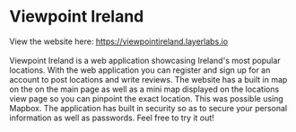 # Viewpoint Ireland

View the website here:
https://viewpointireland.layerlabs.io
</br>
</br>
Viewpoint Ireland is a web application showcasing Ireland's most popular locations. With the web application you
can register and sign up for an account to post locations and write reviews. The website has a built in map on the on the main page as well as a mini map
displayed on the locations view page so you can pinpoint the exact location. This was possible using Mapbox. The application has built in security so as to secure your personal information as well as passwords. Feel free to try it out!

